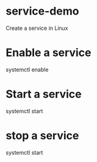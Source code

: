 # service-demo
Create a service in Linux

# Enable a service 
systemctl enable <your-service-name>

# Start a service 
systemctl start <your-service-name>

# stop a service 
systemctl start <your-service-name>
